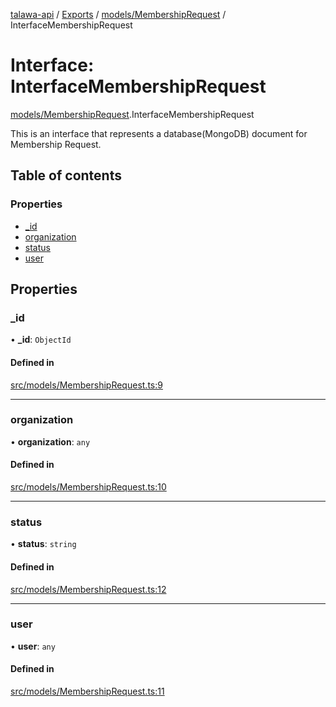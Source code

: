[talawa-api](../README.md) / [Exports](../modules.md) / [models/MembershipRequest](../modules/models_MembershipRequest.md) / InterfaceMembershipRequest

# Interface: InterfaceMembershipRequest

[models/MembershipRequest](../modules/models_MembershipRequest.md).InterfaceMembershipRequest

This is an interface that represents a database(MongoDB) document for Membership Request.

## Table of contents

### Properties

- [\_id](models_MembershipRequest.InterfaceMembershipRequest.md#_id)
- [organization](models_MembershipRequest.InterfaceMembershipRequest.md#organization)
- [status](models_MembershipRequest.InterfaceMembershipRequest.md#status)
- [user](models_MembershipRequest.InterfaceMembershipRequest.md#user)

## Properties

### \_id

• **\_id**: `ObjectId`

#### Defined in

[src/models/MembershipRequest.ts:9](https://github.com/Nitya-Pasrija/talawa-api/blob/d3a6af9/src/models/MembershipRequest.ts#L9)

___

### organization

• **organization**: `any`

#### Defined in

[src/models/MembershipRequest.ts:10](https://github.com/Nitya-Pasrija/talawa-api/blob/d3a6af9/src/models/MembershipRequest.ts#L10)

___

### status

• **status**: `string`

#### Defined in

[src/models/MembershipRequest.ts:12](https://github.com/Nitya-Pasrija/talawa-api/blob/d3a6af9/src/models/MembershipRequest.ts#L12)

___

### user

• **user**: `any`

#### Defined in

[src/models/MembershipRequest.ts:11](https://github.com/Nitya-Pasrija/talawa-api/blob/d3a6af9/src/models/MembershipRequest.ts#L11)
